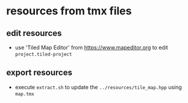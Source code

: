 # resources from tmx files

## edit resources
* use 'Tiled Map Editor' from https://www.mapeditor.org to edit `project.tiled-project`

## export resources
* execute `extract.sh` to update the `../resources/tile_map.hpp` using `map.tmx`
